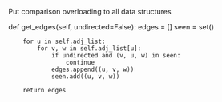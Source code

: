 Put comparison overloading to all data structures


  def get_edges(self, undirected=False):
        edges = []
        seen = set()

        for u in self.adj_list:
            for v, w in self.adj_list[u]:
                if undirected and (v, u, w) in seen:
                    continue
                edges.append((u, v, w))
                seen.add((u, v, w))

        return edges

